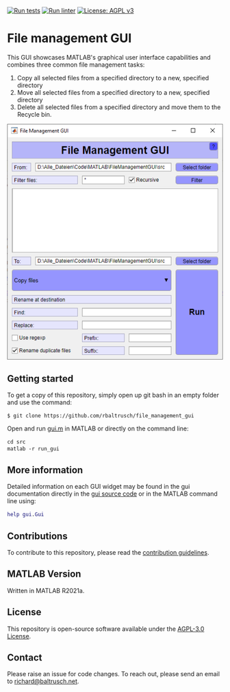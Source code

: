 [![Run tests](https://github.com/rbaltrusch/file_management_gui/actions/workflows/run_tests.yml/badge.svg)](https://github.com/rbaltrusch/file_management_gui/actions/workflows/run_tests.yml)
[![Run linter](https://github.com/rbaltrusch/file_management_gui/actions/workflows/run_linter.yml/badge.svg)](https://github.com/rbaltrusch/file_management_gui/actions/workflows/run_linter.yml)
[![License: AGPL v3](https://img.shields.io/badge/License-AGPL_v3-blue.svg)](https://www.gnu.org/licenses/agpl-3.0)

# File management GUI

This GUI showcases MATLAB's graphical user interface capabilities and combines three common file management tasks:

1) Copy all selected files from a specified directory to a new, specified directory
1) Move all selected files from a specified directory to a new, specified directory
1) Delete all selected files from a specified directory and move them to the Recycle bin.

![Screenshot of the graphical user interface](https://github.com/rbaltrusch/file_management_gui/blob/main/media/screenshot.png?raw=true)

## Getting started

To get a copy of this repository, simply open up git bash in an empty folder and use the command:

    $ git clone https://github.com/rbaltrusch/file_management_gui

Open and run [gui.m](https://github.com/rbaltrusch/file_management_gui/blob/main/src/gui.m) in MATLAB or directly on the command line:

    cd src
    matlab -r run_gui

## More information

Detailed information on each GUI widget may be found in the gui documentation directly in the [gui source code](https://github.com/rbaltrusch/file_management_gui/blob/main/src/gui.m) or in the MATLAB command line using:
```MATLAB
help gui.Gui
```

## Contributions

To contribute to this repository, please read the [contribution guidelines](CONTRIBUTING.md).

## MATLAB Version

Written in MATLAB R2021a.

## License

This repository is open-source software available under the [AGPL-3.0 License](https://github.com/rbaltrusch/file_management_gui/blob/main/LICENSE).

## Contact

Please raise an issue for code changes. To reach out, please send an email to richard@baltrusch.net.
